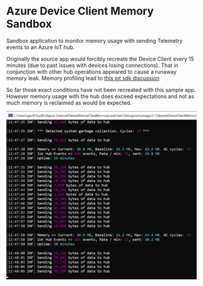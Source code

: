 # Azure Device Client Memory Sandbox
Sandbox application to monitor memory usage with sending Telemetry events to an Azure IoT hub.

Originally the source app would forcibly recreate the Device Client every 15 minutes (due to past issues with devices losing connections). That in conjunction with other hub operations appeared to cause a runaway memory leak. Memory profiling lead to [this iot sdk discussion](https://github.com/Azure/azure-iot-sdk-csharp/issues/1169)

So far those exact conditions have not been recreated with this sample app. However memory usage with the hub does exceed expectations and not as much memory is reclaimed as would be expected.

![](.attachments/screenshot.png)
